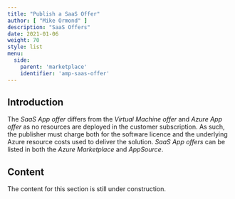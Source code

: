 ```yaml
---
title: "Publish a SaaS Offer"
author: [ "Mike Ormond" ]
description: "SaaS Offers"
date: 2021-01-06
weight: 70
style: list
menu:
  side:
    parent: 'marketplace'
    identifier: 'amp-saas-offer'
---
```


## Introduction

The *SaaS App offer* differs from the *Virtual Machine offer* and *Azure App offer* as no resources are deployed in the customer subscription. As such, the publisher must charge both for the software licence and the underlying Azure resource costs used to deliver the solution. *SaaS App offers* can be listed in both the *Azure Marketplace* and *AppSource*.

## Content

The content for this section is still under construction.
